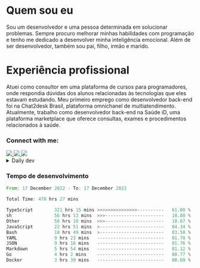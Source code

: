 # Quem sou eu
Sou um desenvolvedor e uma pessoa determinada em solucionar problemas. Sempre procuro melhorar minhas habilidades com programação e tenho me dedicado a desenvolver minha inteligência emocional. Além de ser desenvolvedor, também sou pai, filho, irmão e marido.

# Experiência profissional
Atuei como consultor em uma plataforma de cursos para programadores, onde respondia dúvidas dos alunos relacionadas às tecnologias que eles estavam estudando.
Meu primeiro emprego como desenvolvedor back-end foi na Chat2desk Brasil, plataforma omnichanel de multiatendimento.
Atualmente, trabalho como desenvolvedor back-end na Saúde iD, uma plataforma marketplace que oferece consultas, exames e procedimentos relacionados à saúde.

### Connect with me:
<a href="https://www.linkedin.com/in/theusmoreira" target="_blank" >
<img src="https://img.shields.io/badge/linkedin-%230077B5.svg?&style=for-the-badge&logo=linkedin&logoColor=white ">
</a>
<a href="https://www.instagram.com/matheus.s.moreira/" target="_blank">
<img src="https://img.shields.io/badge/instagram-%23E4405F.svg?&style=for-the-badge&logo=instagram&logoColor=white">
</a>
<a href="mailto:matheussm301@gmail.com"  target="_blank">
<img src="https://img.shields.io/badge/gmail-%23E4405F.svg?&style=for-the-badge&logo=gmail&logoColor=white">
</a>


<details>
  <summary>Daily dev </summary>
<p>
  <a href="https://app.daily.dev/matheussantos"><img src="https://github.com/matheus-santos-moreira/matheus-santos-moreira/blob/master/devcard.svg" width="200" alt="Matheus Santos's Dev Card"/></a>
 </p>
</details>

<h3>Tempo de desenvolvimento</h3>

<!--START_SECTION:waka-->

```rust
From: 17 December 2022 - To: 17 December 2023

Total Time: 470 hrs 27 mins

TypeScript        321 hrs 15 mins >>>>>>>>>>>>>>>----------   61.00 %
sh                56 hrs 53 mins  >>>----------------------   10.80 %
Other             56 hrs 10 mins  >>>----------------------   10.67 %
JavaScript        22 hrs 51 mins  >------------------------   04.34 %
Bash              18 hrs 49 mins  >------------------------   03.58 %
YAML              9 hrs 23 mins   -------------------------   01.78 %
JSON              9 hrs 16 mins   -------------------------   01.76 %
Markdown          5 hrs 54 mins   -------------------------   01.12 %
Go                4 hrs 2 mins    -------------------------   00.77 %
Docker            3 hrs 39 mins   -------------------------   00.69 %
```

<!--END_SECTION:waka-->

